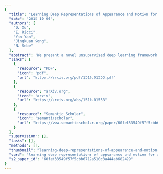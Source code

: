 ```yaml
---
{
  "title": "Learning Deep Representations of Appearance and Motion for Anomalous Event Detection",
  "date": "2015-10-06",
  "authors": [
    "D. Xu",
    "E. Ricci",
    "Yan Yan",
    "Jingkuan Song",
    "N. Sebe"
  ],
  "abstract": "We present a novel unsupervised deep learning framework for anomalous event detection in complex video scenes. While most existing works merely use hand-crafted appearance and motion features, we propose Appearance and Motion DeepNet (AMDN) which utilizes deep neural networks to automatically learn feature representations. To exploit the complementary information of both appearance and motion patterns, we introduce a novel double fusion framework, combining both the benefits of traditional early fusion and late fusion strategies. Specifically, stacked denoising autoencoders are proposed to separately learn both appearance and motion features as well as a joint representation (early fusion). Based on the learned representations, multiple one-class SVM models are used to predict the anomaly scores of each input, which are then integrated with a late fusion strategy for final anomaly detection. We evaluate the proposed method on two publicly available video surveillance datasets, showing competitive performance with respect to state of the art approaches.",
  "links": [
    {
      "resource": "PDF",
      "icon": "pdf",
      "url": "https://arxiv.org/pdf/1510.01553.pdf"
    },
    {
      "resource": "arXiv.org",
      "icon": "arxiv",
      "url": "https://arxiv.org/abs/1510.01553"
    },
    {
      "resource": "Semantic Scholar",
      "icon": "semanticscholar",
      "url": "https://www.semanticscholar.org/paper/60fef33549f57f5cbb6712a510c3a444ab682429"
    }
  ],
  "supervision": [],
  "tasks": [],
  "methods": [],
  "thumbnail": "learning-deep-representations-of-appearance-and-motion-for-anomalous-event-detection-thumb.jpg",
  "card": "learning-deep-representations-of-appearance-and-motion-for-anomalous-event-detection-card.jpg",
  "s2_paper_id": "60fef33549f57f5cbb6712a510c3a444ab682429"
}
---
```


